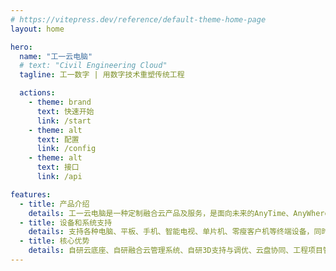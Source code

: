 ```yaml
---
# https://vitepress.dev/reference/default-theme-home-page
layout: home

hero:
  name: "工一云电脑"
  # text: "Civil Engineering Cloud"
  tagline: 工一数字 | 用数字技术重塑传统工程

  actions:
    - theme: brand
      text: 快速开始
      link: /start
    - theme: alt
      text: 配置
      link: /config
    - theme: alt
      text: 接口
      link: /api

features:
  - title: 产品介绍
    details: 工一云电脑是一种定制融合云产品及服务，是面向未来的AnyTime、AnyWhere、AnyDevice的一致性云办公与云教学解决方案。
  - title: 设备和系统支持
    details: 支持各种电脑、平板、手机、智能电视、单片机、零瘦客户机等终端设备，同时支持Windows、 Andriod、 iOS、 iPadOS、 macOS， ChromeOS、HarmonyOS、 MIUI、MIUITV、WinPhoneOS、RaspBerryOS、Linux Desktop、Linux Server等。
  - title: 核心优势
    details: 自研云底座、自研融合云管理系统、自研3D支持与调优、云盘协同、工程项目管理、制定服务
---
```


